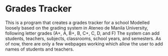 # Grades Tracker

This is a program that creates a grades tracker for a school
Modelled loosely based on the grading system in Ateneo de Manila University, following letter grades (A+, A, B+, B, C+, C, D, and F)
The system can add students, teachers, subjects, classrooms, school years, and semesters. As of now, there are only a few webpages working which allow the user to add names of students and teachers.
